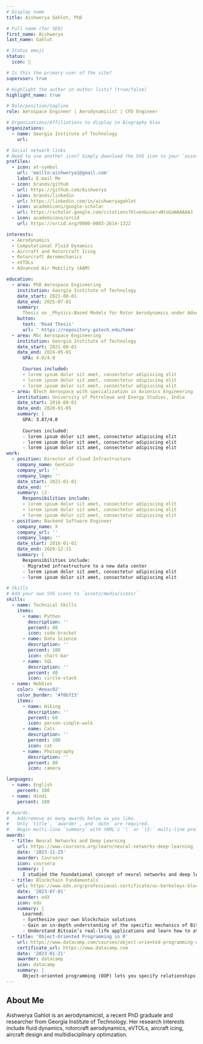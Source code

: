 ```yaml
---
# Display name
title: Aishwerya Gahlot, PhD

# Full name (for SEO)
first_name: Aishwerya
last_name: Gahlot

# Status emoji
status:
  icon: 🚁

# Is this the primary user of the site?
superuser: true

# Highlight the author in author lists? (true/false)
highlight_name: true

# Role/position/tagline
role: Aerospace Engineer | Aerodynamicist | CFD Engineer

# Organizations/Affiliations to display in Biography blox
organizations:
  - name: Georgia Institute of Technology
    url:

# Social network links
# Need to use another icon? Simply download the SVG icon to your `assets/media/icons/` folder.
profiles:
  - icon: at-symbol
    url: 'mailto:aishwerya1@gmail.com'
    label: E-mail Me
  - icon: brands/github
    url: https://github.com/Aishwerya
  - icon: brands/linkedin
    url: https://linkedin.com/in/aishweryagahlot
  - icon: academicons/google-scholar
    url: https://scholar.google.com/citations?hl=en&user=NtoGaNAAAAAJ
  - icon: academicons/orcid
    url: https://orcid.org/0000-0003-2614-1322

interests:
  - Aerodynamics
  - Computational Fluid Dynamics
  - Aircraft and Rotorcraft Icing
  - Rotorcraft Aeromechanics
  - eVTOLs
  - Advanced Air Mobility (AAM)

education:
  - area: PhD Aerospace Engineering
    institution: Georgia Institute of Technology
    date_start: 2021-08-01
    date_end: 2025-07-01
    summary: 
      Thesis on _Physics-Based Models for Rotor Aerodynamics under Adverse Weather_. Supervised by [Prof Lakhmi N. Sankar](https://sankar.gatech.edu/). This work focused on improving how we model rain and icing effects on rotorcraft and eVTOL systems.
    button:
      text: 'Read Thesis'
      url: ' https://repository.gatech.edu/home'
  - area: MSc Aerospace Engineering
    institution: Georgia Institute of Technology
    date_start: 2021-08-01
    date_end: 2024-05-01
      GPA: 4.0/4.0

      Courses included:
      - lorem ipsum dolor sit amet, consectetur adipiscing elit
      - lorem ipsum dolor sit amet, consectetur adipiscing elit
      - lorem ipsum dolor sit amet, consectetur adipiscing elit
  - area: BTech Aerospace with specialization in Avionics Engineering
    institution: University of Petroleum and Energy Studies, India
    date_start: 2016-08-01
    date_end: 2020-01-05
    summary: |
      GPA: 3.87/4.0
      
      Courses included:
      - lorem ipsum dolor sit amet, consectetur adipiscing elit
      - lorem ipsum dolor sit amet, consectetur adipiscing elit
      - lorem ipsum dolor sit amet, consectetur adipiscing elit
work:
  - position: Director of Cloud Infrastructure
    company_name: GenCoin
    company_url: ''
    company_logo: ''
    date_start: 2021-01-01
    date_end: ''
    summary: |2-
      Responsibilities include:
      - lorem ipsum dolor sit amet, consectetur adipiscing elit
      - lorem ipsum dolor sit amet, consectetur adipiscing elit
      - lorem ipsum dolor sit amet, consectetur adipiscing elit
  - position: Backend Software Engineer
    company_name: X
    company_url: ''
    company_logo: ''
    date_start: 2016-01-01
    date_end: 2020-12-31
    summary: |
      Responsibilities include:
      - Migrated infrastructure to a new data center
      - lorem ipsum dolor sit amet, consectetur adipiscing elit
      - lorem ipsum dolor sit amet, consectetur adipiscing elit

# Skills
# Add your own SVG icons to `assets/media/icons/`
skills:
  - name: Technical Skills
    items:
      - name: Python
        description: ''
        percent: 80
        icon: code-bracket
      - name: Data Science
        description: ''
        percent: 100
        icon: chart-bar
      - name: SQL
        description: ''
        percent: 40
        icon: circle-stack
  - name: Hobbies
    color: '#eeac02'
    color_border: '#f0bf23'
    items:
      - name: Hiking
        description: ''
        percent: 60
        icon: person-simple-walk
      - name: Cats
        description: ''
        percent: 100
        icon: cat
      - name: Photography
        description: ''
        percent: 80
        icon: camera

languages:
  - name: English
    percent: 100
  - name: Hindi
    percent: 100

# Awards.
#   Add/remove as many awards below as you like.
#   Only `title`, `awarder`, and `date` are required.
#   Begin multi-line `summary` with YAML's `|` or `|2-` multi-line prefix and indent 2 spaces below.
awards:
  - title: Neural Networks and Deep Learning
    url: https://www.coursera.org/learn/neural-networks-deep-learning
    date: '2023-11-25'
    awarder: Coursera
    icon: coursera
    summary: |
      I studied the foundational concept of neural networks and deep learning. By the end, I was familiar with the significant technological trends driving the rise of deep learning; build, train, and apply fully connected deep neural networks; implement efficient (vectorized) neural networks; identify key parameters in a neural network’s architecture; and apply deep learning to your own applications.
  - title: Blockchain Fundamentals
    url: https://www.edx.org/professional-certificate/uc-berkeleyx-blockchain-fundamentals
    date: '2023-07-01'
    awarder: edX
    icon: edx
    summary: |
      Learned:
      - Synthesize your own blockchain solutions
      - Gain an in-depth understanding of the specific mechanics of Bitcoin
      - Understand Bitcoin’s real-life applications and learn how to attack and destroy Bitcoin, Ethereum, smart contracts and Dapps, and alternatives to Bitcoin’s Proof-of-Work consensus algorithm
  - title: 'Object-Oriented Programming in R'
    url: https://www.datacamp.com/courses/object-oriented-programming-with-s3-and-r6-in-r
    certificate_url: https://www.datacamp.com
    date: '2023-01-21'
    awarder: datacamp
    icon: datacamp
    summary: |
      Object-oriented programming (OOP) lets you specify relationships between functions and the objects that they can act on, helping you manage complexity in your code. This is an intermediate level course, providing an introduction to OOP, using the S3 and R6 systems. S3 is a great day-to-day R programming tool that simplifies some of the functions that you write. R6 is especially useful for industry-specific analyses, working with web APIs, and building GUIs.
---
```


## About Me

Aishwerya Gahlot is an aerodynamicist, a recent PhD graduate and researcher from Georgia Institute of Technology. Her research interests include fluid dynamics, rotorcraft aerodynamics, eVTOLs, aircraft icing, aircraft design and multidisciplinary optimzation. 
